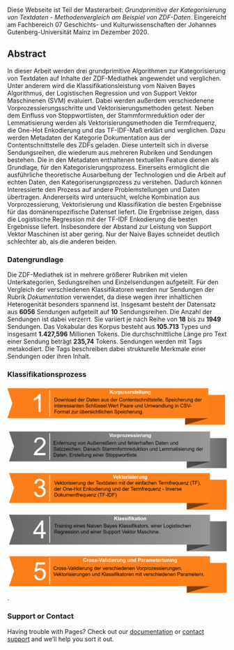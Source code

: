 ###

Diese Webseite ist Teil der Masterarbeit: _Grundprimitive der Kategorisierung von Textdaten_ - _Methodenvergleich am Beispiel von ZDF-Daten_. Eingereicht am Fachbereich 07 Geschichts- und Kulturwissenschaften der Johannes Gutenberg-Universität Mainz im Dezember 2020. 

## Abstract

In dieser Arbeit werden drei grundprimitive Algorithmen zur Kategorisierung von Textdaten auf Inhalte der ZDF-Mediathek angewendet und verglichen. Unter anderem wird die Klassifikationsleistung vom Naiven Bayes Algorithmus, der Logistischen Regression und von Support Vektor Maschinenen (SVM) evaluiert. Dabei werden außerdem verschiedenene Vorprozessierungsschritte und Vektorisierungsmethoden getest. Neben dem Einfluss von Stoppwortlisten, der Stammformreduktion oder der Lemmatisierung werden als Vektorisierungsmethoden die Termfrequenz, die One-Hot Enkodierung und das TF-IDF-Maß erklärt und verglichen. Dazu werden Metadaten der Kategorie Dokumentation aus der Contentschnittstelle des ZDFs geladen. Diese unterteilt sich in diverse Sendungsreihen, die wiederum aus mehreren Rubriken und Sendungen bestehen. Die in den Metadaten enthaltenen textuellen Feature dienen als Grundlage, für den Kategorisierungsprozess.
Einerseits ermöglicht die ausführliche theoretische Ausarbeitung der Technologien und die Arbeit auf echten Daten, den Kategoriserungsprozess zu verstehen. Dadurch können Interessierte den Prozess auf andere Problemstellungen und Daten übertragen. Andererseits wird untersucht, welche Kombination aus Vorprozessierung, Vektorisierung und Klassifikation die besten Ergebnisse für das domänenspezifische Datenset liefert.
Die Ergebnisse zeigen, dass die Logistische Regression mit der TF-IDF Enkodierung die besten Ergebnisse liefert. Insbesondere der Abstand zur Leistung von Support Vektor Maschinen ist aber gering. Nur der Naive Bayes schneidet deutlich schlechter ab, als die anderen beiden.

### Datengrundlage

Die ZDF-Mediathek ist in mehrere größerer Rubriken mit vielen Unterkategorien, Sedungsreihen und Einzelsendungen aufgeteilt. Für den Vergleich der verschiedenen Klassifikatoren werden nur Sendungen der Rubrik _Dokumentation_ verwendet, da diese wegen ihrer inhaltlichen Heterogenität besonders spannend ist. Insgesamt besteht der Datensatz aus **6056** Sendungen aufgeteilt auf **10** Sendungsreihen. Die Anzahl der Sendungen ist dabei verzerrt. Sie variiert je nach Reihe von **18** bis zu **1949** Sendungen. Das Vokabular des Korpus besteht aus **105.713** Types und insgesamt **1.427,596** Millionen Tokens. Die durchschnittliche Länge pro Text einer Sendung beträgt **235,74** Tokens. Sendungen werden mit Tags metakodiert. Die Tags beschreiben dabei strukturelle Merkmale einer Sendungen oder ihren Inhalt.

### Klassifikationsprozess

![Diagramm](test.png "Diagram").




### Support or Contact

Having trouble with Pages? Check out our [documentation](https://docs.github.com/categories/github-pages-basics/) or [contact support](https://github.com/contact) and we’ll help you sort it out.
